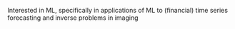 Interested in ML, specifically in applications of ML to (financial) time series forecasting and inverse problems in imaging


